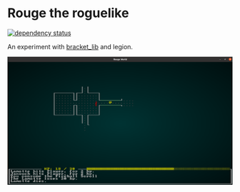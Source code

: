 # Rouge the roguelike
[![dependency status](https://deps.rs/repo/github/bofh69/rouge/status.svg)](https://deps.rs/repo/github/bofh69/rouge)

An experiment with [bracket_lib](https://github.com/thebracket/bracket-lib) and legion.

![Screenshot](/screenshots/overview.png)
